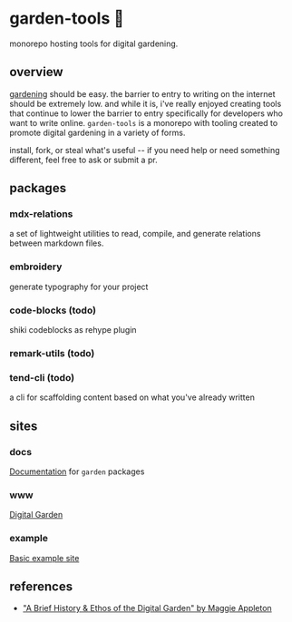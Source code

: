 # garden-tools 🌱

monorepo hosting tools for digital gardening.

## overview

[gardening](https://maggieappleton.com/garden-history) should be easy. the barrier to entry to writing on the internet should be extremely low. and while it is, i've really enjoyed creating tools that continue to lower the barrier to entry specifically for developers who want to write online. `garden-tools` is a monorepo with tooling created to promote digital gardening in a variety of forms. 

install, fork, or steal what's useful -- if you need help or need something different, feel free to ask or submit a pr.

## packages

### mdx-relations

a set of lightweight utilities to read, compile, and generate relations between markdown files.

### embroidery

generate typography for your project

### code-blocks (todo)

shiki codeblocks as rehype plugin

### remark-utils (todo)

### tend-cli (todo)

a cli for scaffolding content based on what you've already written

## sites

### docs

[Documentation](https://docs.digital-garden.dev) for `garden` packages

### www

[Digital Garden](https://digital-garden.dev)

### example

[Basic example site](https://example.digital-garden.dev)

## references

- ["A Brief History & Ethos of the Digital Garden" by Maggie Appleton](https://maggieappleton.com/garden-history)
